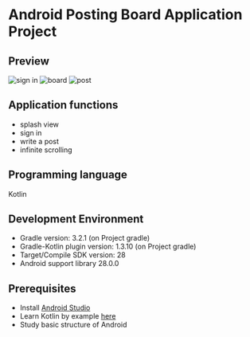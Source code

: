 # Android Posting Board Application Project
## Preview
![sign in](https://cdn.bkshin.com/github/venn-sign_in.jpg)
![board](https://cdn.bkshin.com/github/venn-board.jpg)
![post](https://cdn.bkshin.com/github/venn-write_post.jpg)
## Application functions
 - splash view
 - sign in
 - write a post
 - infinite scrolling 
## Programming language
Kotlin
## Development Environment
 - Gradle version: 3.2.1 (on Project gradle)
 - Gradle-Kotlin plugin version: 1.3.10 (on Project gradle)
 - Target/Compile SDK version: 28
 - Android support library 28.0.0
## Prerequisites
 - Install [Android Studio](https://developer.android.com/studio)
 - Learn Kotlin by example [here](https://play.kotlinlang.org/byExample/01_introduction/01_Hello%20world)
 - Study basic structure of Android
